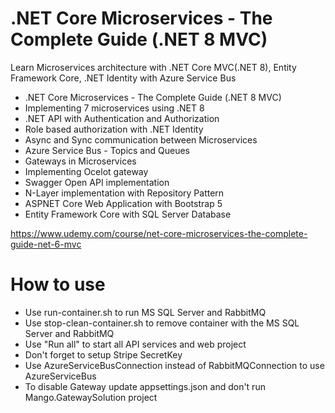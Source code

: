 # .NET Core Microservices - The Complete Guide (.NET 8 MVC)
Learn Microservices architecture with .NET Core MVC(.NET 8), Entity Framework Core, .NET Identity with Azure Service Bus

- .NET Core Microservices - The Complete Guide (.NET 8 MVC)
- Implementing 7 microservices using .NET 8
- .NET API with Authentication and Authorization
- Role based authorization with .NET Identity
- Async and Sync communication between Microservices
- Azure Service Bus - Topics and Queues
- Gateways in Microservices
- Implementing Ocelot gateway
- Swagger Open API implementation
- N-Layer implementation with Repository Pattern
- ASPNET Core Web Application with Bootstrap 5
- Entity Framework Core with SQL Server Database

https://www.udemy.com/course/net-core-microservices-the-complete-guide-net-6-mvc

# How to use
* Use run-container.sh to run MS SQL Server and RabbitMQ
* Use stop-clean-container.sh to remove container with the MS SQL Server and RabbitMQ
* Use "Run all" to start all API services and web project
* Don't forget to setup Stripe SecretKey
* Use AzureServiceBusConnection instead of RabbitMQConnection to use AzureServiceBus
* To disable Gateway update appsettings.json and don't run Mango.GatewaySolution project